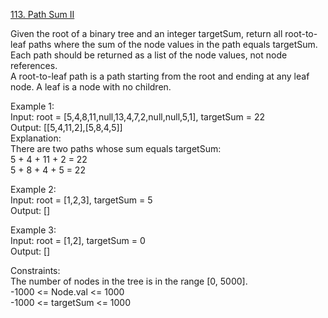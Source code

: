 [113. Path Sum II](https://leetcode.com/problems/path-sum-ii/)




Given the root of a binary tree and an integer targetSum, return all root-to-leaf paths where the sum of the node values in the path equals targetSum. Each path should be returned as a list of the node values, not node references.           
A root-to-leaf path is a path starting from the root and ending at any leaf node. A leaf is a node with no children.                 

Example 1:        
Input: root = [5,4,8,11,null,13,4,7,2,null,null,5,1], targetSum = 22            
Output: [[5,4,11,2],[5,8,4,5]]           
Explanation:             
There are two paths whose sum equals targetSum:            
5 + 4 + 11 + 2 = 22            
5 + 8 + 4 + 5 = 22           

Example 2:                               
Input: root = [1,2,3], targetSum = 5            
Output: []               

Example 3:                             
Input: root = [1,2], targetSum = 0            
Output: []             

Constraints:           
The number of nodes in the tree is in the range [0, 5000].           
-1000 <= Node.val <= 1000           
-1000 <= targetSum <= 1000           

